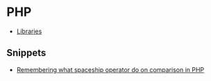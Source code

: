 # PHP

- [Libraries](php-libraries.md)

## Snippets

- [Remembering what spaceship operator do on comparison in PHP](https://www.amitmerchant.com/remembering-what-spaceship-operator-do-comparison-php/)
